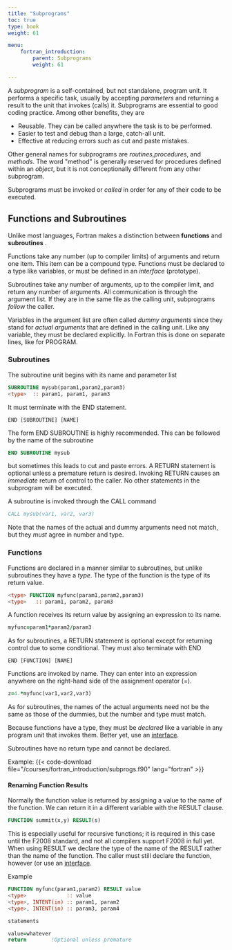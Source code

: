 ```yaml
---
title: "Subprograms"
toc: true
type: book
weight: 61

menu:
    fortran_introduction:
        parent: Subprograms
        weight: 61

---
```


A _subprogram_ is a self-contained, but not standalone, program unit.  It performs a specific task, usually by accepting _parameters_ and returning a result to the unit that invokes (calls) it.
Subprograms are essential to good coding practice.  Among other benefits, they are
  * Reusable.  They can be called anywhere the task is to be performed.
  * Easier to test and debug than a large, catch-all unit.
  * Effective at reducing errors such as cut and paste mistakes.

Other general names for subprograms are _routines_,_procedures_, and _methods_. The word "method" is generally reserved for procedures defined within an _object_, but it is not conceptionally different from any other subprogram. 

Subprograms must be invoked or _called_ in order for any of their code to be executed.  

## Functions and Subroutines

Unlike most languages, Fortran makes a distinction between __functions__ and __subroutines__ .

Functions take any number (up to compiler limits) of arguments and return one item.  This item can be a compound type.
Functions must be declared to a type like variables, or must be defined in an _interface_ (prototype). 

Subroutines take any number of arguments, up to the compiler limit, and return any number of arguments.  All communication is through the argument list.
If they are in the same file as the calling unit, subprograms _follow_ the caller.

Variables in the argument list are often called _dummy arguments_ since they stand for _actual arguments_ that are defined in the calling unit.
Like any variable, they must be declared explicitly.  In Fortran this is done on separate lines, like for PROGRAM.

### Subroutines

The subroutine unit begins with its name and parameter list
```fortran
SUBROUTINE mysub(param1,param2,param3)
<type>  :: param1, param1, param3
```
It must terminate with the END statement.  
```
END [SUBROUTINE] [NAME]
```
The form END SUBROUTINE is highly recommended.  This can be followed by the name of the subroutine
```fortran
END SUBROUTINE mysub
```
but sometimes this leads to cut and paste errors.
A RETURN statement is optional unless a premature return is desired.
Invoking RETURN causes an _immediate_ return of control to the caller.  No other statements in the subprogram will be executed.

A subroutine is invoked through the CALL command
```fortran
CALL mysub(var1, var2, var3)
```

Note that the names of the actual and dummy arguments need not match, but they _must_ agree in number and type.

### Functions

Functions are declared in a manner similar to subroutines, but unlike subroutines they have a _type_.  The type of the function is the type of its return value.
```fortran
<type> FUNCTION myfunc(param1,param2,param3)
<type>   :: param1, param2, param3
```
A function receives its return value by assigning an expression to its name.
```fortran
myfunc=param1*param2/param3
```
As for subroutines, a RETURN statement is optional except for returning control due to some conditional.
They must also terminate with END
```
END [FUNCTION] [NAME]
```

Functions are invoked by name.  They can enter into an expression anywhere on the right-hand side of the assignment operator (=).
```fortran
z=4.*myfunc(var1,var2,var3)
```
As for subroutines, the names of the actual arguments need not be the same as those of the dummies, but the number and type must match.

Because functions have a type, they must be _declared_ like a variable in any program unit that invokes them.  Better yet, use an [interface](courses/fortran_introduction/subprogram_args).

Subroutines have no return type and cannot be declared.

Example:
{{< code-download file="/courses/fortran_introduction/subprogs.f90" lang="fortran" >}}

#### Renaming Function Results 

Normally the function value is returned by assigning a value to the name of the function.
We can return it in a different variable with the RESULT clause.
```fortran
FUNCTION summit(x,y) RESULT(s)
```
This is especially useful for recursive functions; it is required in this case until the F2008 standard, and not all compilers support F2008 in full yet.
When using RESULT we declare the type of the name of the RESULT rather than the name of the function.  The caller must still declare the function, however (or use an [interface](/courses/fortran_introduction/interfaces).

Example
```fortran
FUNCTION myfunc(param1,param2) RESULT value
<type>             :: value
<type>, INTENT(in) :: param1, param2
<type>, INTENT(in) :: param3, param4

statements

value=whatever
return        !Optional unless premature
```
